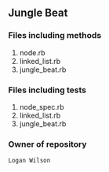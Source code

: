 ## Jungle Beat

### Files including methods
  1. node.rb
  2. linked_list.rb
  3. jungle_beat.rb

### Files including tests
  1. node_spec.rb
  2. linked_list.rb
  3. jungle_beat.rb

### Owner of repository
    Logan Wilson